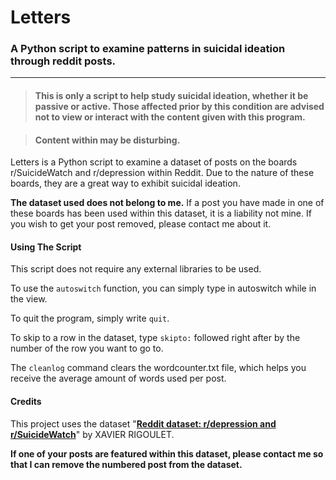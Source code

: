 #  Letters
### A Python script to examine patterns in suicidal ideation through reddit posts.

------------

> #### This is only a script to help study suicidal ideation, whether it be passive or active. Those affected prior by this condition are advised not to view or interact with the content given with this program. 

> #### Content within may be disturbing.

Letters is a Python script to examine a dataset of posts on the boards r/SuicideWatch and r/depression within Reddit. Due to the nature of these boards, they are a great way to exhibit suicidal ideation.

**The dataset used does not belong to me.** If a post you have made in one of these boards has been used within this dataset, it is a liability not mine. If you wish to get your post removed, please contact me about it.

#### Using The Script

This script does not require any external libraries to be used. 

To use the `autoswitch` function, you can simply type in autoswitch while in the view.

To quit the program, simply write `quit`.

To skip to a row in the dataset, type `skipto:` followed right after by the number of the row you want to go to.

The `cleanlog` command clears the wordcounter.txt file, which helps you receive the average amount of words used per post. 

#### Credits

This project uses the dataset "**[Reddit dataset: r/depression and r/SuicideWatch](https://www.kaggle.com/datasets/xavrig/reddit-dataset-rdepression-and-rsuicidewatch "Reddit dataset: r/depression and r/SuicideWatch")**" by XAVIER RIGOULET.

**If one of your posts are featured within this dataset, please contact me so that I can remove the numbered post from the dataset.**
